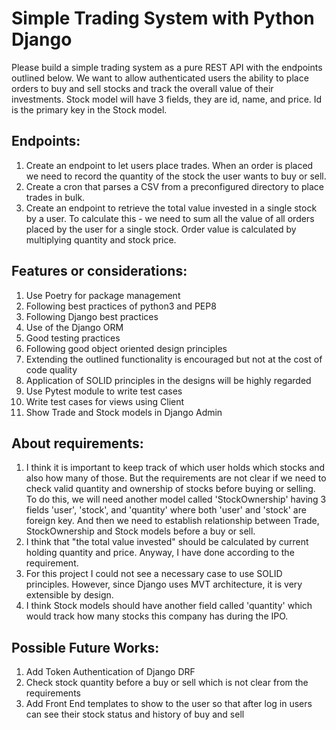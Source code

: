 # Simple Trading System with Python Django

Please build a simple trading system as a pure REST API with the endpoints outlined below. We
want to allow authenticated users the ability to place orders to buy and sell stocks and track the
overall value of their investments. Stock model will have 3 fields, they are id, name, and price. 
Id is the primary key in the Stock model.

## Endpoints:
1. Create an endpoint to let users place trades. When an order is placed we need to record
the quantity of the stock the user wants to buy or sell.
2. Create a cron that parses a CSV from a preconfigured directory to place trades in bulk.
3. Create an endpoint to retrieve the total value invested in a single stock by a user. To
calculate this - we need to sum all the value of all orders placed by the user for a single
stock. Order value is calculated by multiplying quantity and stock price.

## Features or considerations:
1. Use Poetry for package management
2. Following best practices of python3 and PEP8
3. Following Django best practices
4. Use of the Django ORM
5. Good testing practices
6. Following good object oriented design principles
7. Extending the outlined functionality is encouraged but not at the cost of code quality
8. Application of SOLID principles in the designs will be highly regarded
9. Use Pytest module to write test cases
10. Write test cases for views using Client
11. Show Trade and Stock models in Django Admin




## About requirements:
1. I think it is important to keep track of which user holds which stocks and 
also how many of those. But the requirements are not clear if we need to check valid quantity and
ownership of stocks before buying or selling. To do this, we will need another model called 'StockOwnership' having 3 fields 'user', 'stock', and 'quantity' where both 'user' and 'stock' are foreign key. And then we need to establish relationship between Trade, StockOwnership and Stock models before a buy or sell.
2. I think that "the total value invested" should be calculated by current holding quantity and price. Anyway, I have done according to the requirement.
3. For this project I could not see a necessary case to use SOLID principles. However, since Django uses MVT architecture, it is very extensible by design.
4. I think Stock models should have another field called 'quantity' which would track how many stocks this company has during the IPO.


## Possible Future Works:
1. Add Token Authentication of Django DRF
2. Check stock quantity before a buy or sell which is not clear from the requirements
3. Add Front End templates to show to the user so that after log in users can see their stock status and history of buy and sell